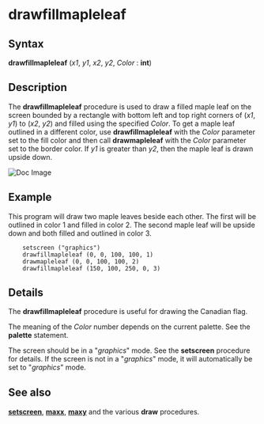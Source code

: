 
# drawfillmapleleaf

## Syntax
**drawfillmapleleaf** (_x1_, _y1_, _x2_, _y2_, _Color_ : **int**)

## Description
The **drawfillmapleleaf** procedure is used to draw a filled maple leaf on the screen bounded by a rectangle with bottom left and top right corners of (_x1_, _y1_) to (_x2_, _y2_) and filled using the specified _Color_. To get a maple leaf outlined in a different color, use **drawfillmapleleaf** with the _Color_ parameter set to the fill color and then call **drawmapleleaf**  with the _Color_ parameter set to the border color. If _y1_ is greater than _y2_, then the maple leaf is drawn upside down.



![Doc Image](drawfillmapleleaf01.gif)


## Example
This program will draw two maple leaves beside each other. The first will be outlined in color 1 and filled in color 2. The second maple leaf will be upside down and both filled and outlined in color 3.

        setscreen ("graphics")
        drawfillmapleleaf (0, 0, 100, 100, 1)
        drawmapleleaf (0, 0, 100, 100, 2)
        drawfillmapleleaf (150, 100, 250, 0, 3)
## Details
The **drawfillmapleleaf** procedure is useful for drawing the Canadian flag.

The meaning of the _Color_ number depends on the current palette. See the **palette** statement.

The screen should be in a "_graphics_" mode. See the **setscreen** procedure for details. If the screen is not in a "_graphics_" mode, it will automatically be set to "_graphics_" mode.


## See also
**[setscreen](setscreen.html)**, **[maxx](maxx.html)**, **[maxy](maxy.html)** and the various **draw&#133;** procedures.


